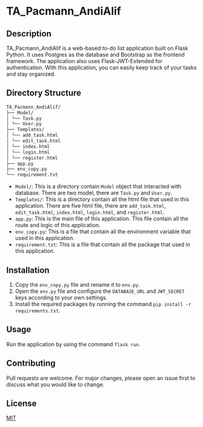 # TA_Pacmann_AndiAlif

## Description
TA_Pacmann_AndiAlif is a web-based to-do list application built on Flask Python. It uses Postgres as the database and Bootstrap as the frontend framework. The application also uses Flask-JWT-Extended for authentication. With this application, you can easily keep track of your tasks and stay organized.

## Directory Structure

```bash
TA_Pacmann_AndiAlif/ 
├── Model/ 
│ └── Task.py
│ └── User.py
├── Templates/ 
│ └── add_task.html
│ └── edit_task.html
│ └── index.html
│ └── login.html
│ └── register.html
├── app.py 
├── env_copy.py 
└── requirement.txt
```

- `Model/`: This is a directory contain  `Model` object that interacted with database. There are two model, there are `Task.py` and `User.py`.
- `Templates/`: This is a directory contain all the html file that used in this application. There are five html file, there are `add_task.html`, `edit_task.html`, `index.html`, `login.html`, and `register.html`.
- `app.py`: This is the main file of this application. This file contain all the route and logic of this application.
- `env_copy.py`: This is a file that contain all the environment variable that used in this application.
- `requirement.txt`:  This is a file that contain all the package that used in this application.

## Installation
1. Copy the `env_copy.py` file and rename it to `env.py`.
2. Open the `env.py` file and configure the `DATABASE_URL` and `JWT_SECRET` keys according to your own settings.
3. Install the required packages by running the command `pip install -r requirements.txt`.

## Usage
Run the application by using the command `flask run`.

## Contributing
Pull requests are welcome. For major changes, please open an issue first to discuss what you would like to change.

## License
[MIT](https://choosealicense.com/licenses/mit/)